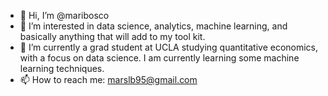 - 👋 Hi, I’m @maribosco
- 👀 I’m interested in data science, analytics, machine learning, and basically anything that will add to my tool kit. 
- 🌱 I’m currently a grad student at UCLA studying quantitative economics, with a focus on data science. I am currently learning some machine learning techniques.
- 📫 How to reach me: marslb95@gmail.com 

<!---
maribosco/maribosco is a ✨ special ✨ repository because its `README.md` (this file) appears on your GitHub profile.
You can click the Preview link to take a look at your changes.
--->
